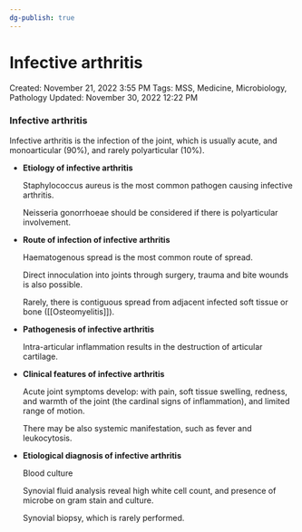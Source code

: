 ```yaml
---
dg-publish: true
---
```


# Infective arthritis

Created: November 21, 2022 3:55 PM
Tags: MSS, Medicine, Microbiology, Pathology
Updated: November 30, 2022 12:22 PM

### Infective arthritis

Infective arthritis is the infection of the joint, which is usually acute, and monoarticular (90%), and rarely polyarticular (10%).

- **************************************************************Etiology of infective arthritis**************************************************************
    
    Staphylococcus aureus is the most common pathogen causing infective arthritis.
    
    Neisseria gonorrhoeae should be considered if there is polyarticular involvement.
    
- **********************************************************************************Route of infection of infective arthritis**********************************************************************************
    
    Haematogenous spread is the most common route of spread.
    
    Direct innoculation into joints through surgery, trauma and bite wounds is also possible.
    
    Rarely, there is contiguous spread from adjacent infected soft tissue or bone ([[Osteomyelitis]]).
    
- **********************************************************************Pathogenesis of infective arthritis**********************************************************************
    
    Intra-articular inflammation results in the destruction of articular cartilage.
    
- ********************************************************************************Clinical features of infective arthritis********************************************************************************
    
    Acute joint symptoms develop: with pain, soft tissue swelling, redness, and warmth of the joint (the cardinal signs of inflammation), and limited range of motion.
    
    There may be also systemic manifestation, such as fever and leukocytosis.
    
- ****************************************************************Etiological diagnosis of infective arthritis****************************************************************
    
    Blood culture
    
    Synovial fluid analysis reveal high white cell count, and presence of microbe on gram stain and culture.
    
    Synovial biopsy, which is rarely performed.